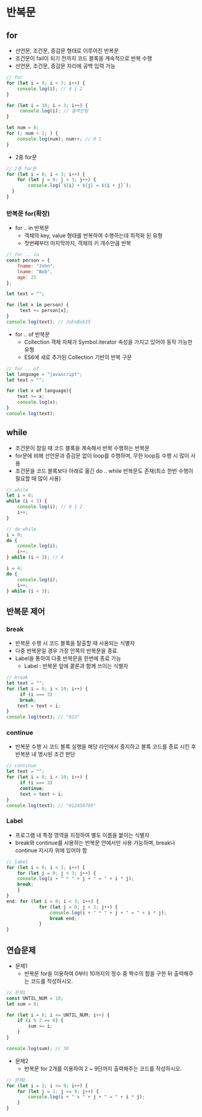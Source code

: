 # 반복문

## for

- 선언문, 조건문, 증감문 형태로 이루어진 반복문
- 조건문이 fail이 되기 전까지 코드 블록을 계속적으로 반복 수행
- 선언문, 조건문, 증감문 자리에 공백 입력 가능

```jsx
// for
for (let i = 0; i < 3; i++) {
	console.log(i); // 0 1 2
}

for (let i = 10; i < 3; i++) {
	 console.log(i); // 출력안됨
}

let num = 0;
for (; num < 2; ) {
	console.log(num); num++; // 0 1 
}
```

- 2중 for문

```jsx
// 2중 for문
for (let i = 0; i < 3; i++) {
	for (let j = 0; j < 3; j++) {
		console.log(`${i} + ${j} = ${i + j}`);
  }
}
```

### 반복문 for(확장)

- for .. in 반복문
    - 객체의 key, value 형태를 반복하여 수행하는데 최적화 된 유형
    - 첫번째부터 마지막까지, 객체의 키 개수만큼 반복

```jsx
// for .. in
const person = { 
	fname: "John", 
	lname: "Bob", 
	age: 25 
}; 

let text = "";

for (let x in person) {
	 text += person[x];
}
console.log(text); // JohnBob25
```

- for .. of 반복문
    - Collection 객체 자체가 Symbol.iterator 속성을 가지고 있어야 동작 가능한 유형
    - ES6에 새로 추가된 Collection 기반의 반복 구문

```jsx
// for .. of
let language = "javascript";
let text = "";

for (let x of language){
	text += x;
	console.log(x);
}
console.log(text);
```

## while

- 조건문이 참일 때 코드 블록을 계속해서 반복 수행하는 반복문
- for문에 비해 선언문과 증감문 없이 loop를 수행하며, 무한 loop등 수행 시 많이 사용
- 조건문을 코드 블록보다 아래로 옮긴 do .. while 반복문도 존재(최소 한번 수행이 필요할 때 많이 사용)

```jsx
// while
let i = 0;
while (i < 3) {
	console.log(i); // 0 1 2 
	i++;
}

// do while
i = 0;
do {
	console.log(i); 
	i++;
} while (i < 3); // 4

i = 4;
do {
	console.log(i); 
	i++;
} while (i < 3);
```

## 반복문 제어

### break

- 반복문 수행 시 코드 블록을 탈출할 때 사용되는 식별자
- 다중 반복문일 경우 가장 안쪽의 반복문을 종료
- Label을 통하여 다중 반복문을 한번에 종료 가능
    - Label : 반복문 앞에 콜론과 함께 쓰이는 식별자

```jsx
// break
let text = "";
for (let i = 0; i < 10; i++) {
	 if (i === 3)
	 break;
	text = text + i;
}
console.log(text); // "012"
```

### continue

- 반복문 수행 시 코드 블록 실행을 해당 라인에서 중지하고 블록 코드를 종료 시킨 후 반복문 내 명시된 조건 판단

```jsx
// continue
let text = "";
for (let i = 0; i < 10; i++) {
	 if (i === 3) 
	 continue; 
	 text = text + i;
}
console.log(text); // "012456789"
```

### Label

- 프로그램 내 특정 영역을 지정하여 별도 이름을 붙이는 식별자
- break와 continue를 사용하는 반복문 안에서만 사용 가능하며, break나 continue 지시자 위에 있어야 함

```jsx
// label
for (let i = 0; i < 3; i++) {
	for (let j = 0; j < 3; j++) {
	console.log(i + " * " + j + " = " + i * j); 
	break;
	}
}
end: for (let i = 0; i < 3; i++) {
			for (let j = 0; j < 3; j++) {
				console.log(i + " * " + j + " = " + i * j); 
				break end;
			} 
}
```

## 연습문제

- 문제1
    - 반복문 for을 이용하여 0부터 10까지의 정수 중 짝수의 합을 구한 뒤 출력해주는 코드를 작성하시오.

```jsx
// 문제1
const UNTIL_NUM = 10; 
let sum = 0;

for (let i = 0; i <= UNTIL_NUM; i++) {
	if (i % 2 == 0) {
		sum += i;
	}
}

console.log(sum); // 30
```

- 문제2
    - 반복문 for 2개를 이용하여 2 ~ 9단까지 출력해주는 코드를 작성하시오.

```jsx
// 문제2
for (let i = 2; i <= 9; i++) { 
	for (let j = 1; j <= 9; j++) {
		console.log(i + " x " + j + " = " + i * j);
	}	
}
```
